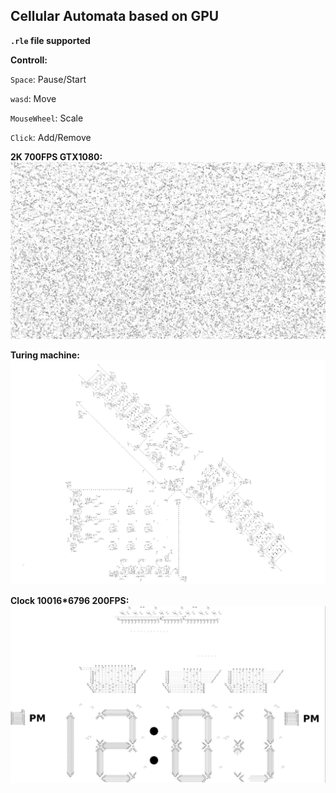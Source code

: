 ## Cellular Automata based on GPU

**`.rle` file supported**

**Controll:**

`Space`: Pause/Start

`wasd`: Move

`MouseWheel`: Scale

`Click`: Add/Remove

**2K 700FPS GTX1080:**
![](run.png)

**Turing machine:**
![](turing.png)

**Clock 10016*6796 200FPS:**
![](clock.png)